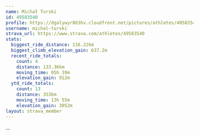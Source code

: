 ```yaml
---
name: Michał Turski
id: 49583540
profile: https://dgalywyr863hv.cloudfront.net/pictures/athletes/49583540/14729338/1/large.jpg
username: michal-turski
strava_url: https://www.strava.com/athletes/49583540
stats:
  biggest_ride_distance: 116.22km
  biggest_climb_elevation_gain: 637.2m
  recent_ride_totals:
    count: 4
    distance: 133.36km
    moving_time: 05h 39m
    elevation_gain: 912m
  ytd_ride_totals:
    count: 13
    distance: 353km
    moving_time: 13h 55m
    elevation_gain: 3052m
layout: strava_member
--- 
```

...
